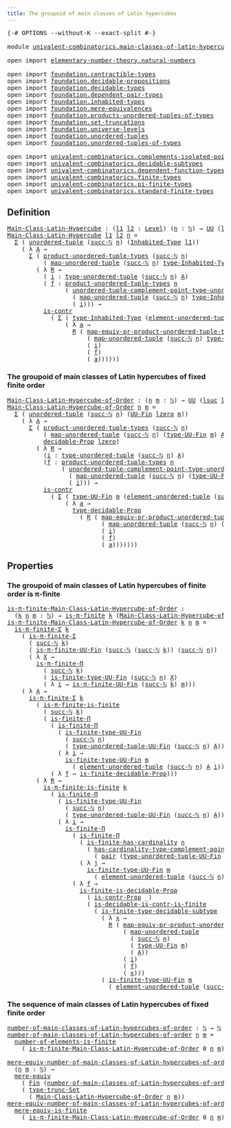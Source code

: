 ```yaml
---
title: The groupoid of main classes of Latin hypercubes
---
```


<pre class="Agda"><a id="74" class="Symbol">{-#</a> <a id="78" class="Keyword">OPTIONS</a> <a id="86" class="Pragma">--without-K</a> <a id="98" class="Pragma">--exact-split</a> <a id="112" class="Symbol">#-}</a>

<a id="117" class="Keyword">module</a> <a id="124" href="univalent-combinatorics.main-classes-of-latin-hypercubes.html" class="Module">univalent-combinatorics.main-classes-of-latin-hypercubes</a> <a id="181" class="Keyword">where</a>

<a id="188" class="Keyword">open</a> <a id="193" class="Keyword">import</a> <a id="200" href="elementary-number-theory.natural-numbers.html" class="Module">elementary-number-theory.natural-numbers</a>

<a id="242" class="Keyword">open</a> <a id="247" class="Keyword">import</a> <a id="254" href="foundation.contractible-types.html" class="Module">foundation.contractible-types</a>
<a id="284" class="Keyword">open</a> <a id="289" class="Keyword">import</a> <a id="296" href="foundation.decidable-propositions.html" class="Module">foundation.decidable-propositions</a>
<a id="330" class="Keyword">open</a> <a id="335" class="Keyword">import</a> <a id="342" href="foundation.decidable-types.html" class="Module">foundation.decidable-types</a>
<a id="369" class="Keyword">open</a> <a id="374" class="Keyword">import</a> <a id="381" href="foundation.dependent-pair-types.html" class="Module">foundation.dependent-pair-types</a>
<a id="413" class="Keyword">open</a> <a id="418" class="Keyword">import</a> <a id="425" href="foundation.inhabited-types.html" class="Module">foundation.inhabited-types</a>
<a id="452" class="Keyword">open</a> <a id="457" class="Keyword">import</a> <a id="464" href="foundation.mere-equivalences.html" class="Module">foundation.mere-equivalences</a>
<a id="493" class="Keyword">open</a> <a id="498" class="Keyword">import</a> <a id="505" href="foundation.products-unordered-tuples-of-types.html" class="Module">foundation.products-unordered-tuples-of-types</a>
<a id="551" class="Keyword">open</a> <a id="556" class="Keyword">import</a> <a id="563" href="foundation.set-truncations.html" class="Module">foundation.set-truncations</a>
<a id="590" class="Keyword">open</a> <a id="595" class="Keyword">import</a> <a id="602" href="foundation.universe-levels.html" class="Module">foundation.universe-levels</a>
<a id="629" class="Keyword">open</a> <a id="634" class="Keyword">import</a> <a id="641" href="foundation.unordered-tuples.html" class="Module">foundation.unordered-tuples</a>
<a id="669" class="Keyword">open</a> <a id="674" class="Keyword">import</a> <a id="681" href="foundation.unordered-tuples-of-types.html" class="Module">foundation.unordered-tuples-of-types</a>

<a id="719" class="Keyword">open</a> <a id="724" class="Keyword">import</a> <a id="731" href="univalent-combinatorics.complements-isolated-points.html" class="Module">univalent-combinatorics.complements-isolated-points</a>
<a id="783" class="Keyword">open</a> <a id="788" class="Keyword">import</a> <a id="795" href="univalent-combinatorics.decidable-subtypes.html" class="Module">univalent-combinatorics.decidable-subtypes</a>
<a id="838" class="Keyword">open</a> <a id="843" class="Keyword">import</a> <a id="850" href="univalent-combinatorics.dependent-function-types.html" class="Module">univalent-combinatorics.dependent-function-types</a>
<a id="899" class="Keyword">open</a> <a id="904" class="Keyword">import</a> <a id="911" href="univalent-combinatorics.finite-types.html" class="Module">univalent-combinatorics.finite-types</a>
<a id="948" class="Keyword">open</a> <a id="953" class="Keyword">import</a> <a id="960" href="univalent-combinatorics.pi-finite-types.html" class="Module">univalent-combinatorics.pi-finite-types</a>
<a id="1000" class="Keyword">open</a> <a id="1005" class="Keyword">import</a> <a id="1012" href="univalent-combinatorics.standard-finite-types.html" class="Module">univalent-combinatorics.standard-finite-types</a>
</pre>
## Definition

<pre class="Agda"><a id="Main-Class-Latin-Hypercube"></a><a id="1086" href="univalent-combinatorics.main-classes-of-latin-hypercubes.html#1086" class="Function">Main-Class-Latin-Hypercube</a> <a id="1113" class="Symbol">:</a> <a id="1115" class="Symbol">(</a><a id="1116" href="univalent-combinatorics.main-classes-of-latin-hypercubes.html#1116" class="Bound">l1</a> <a id="1119" href="univalent-combinatorics.main-classes-of-latin-hypercubes.html#1119" class="Bound">l2</a> <a id="1122" class="Symbol">:</a> <a id="1124" href="Agda.Primitive.html#597" class="Postulate">Level</a><a id="1129" class="Symbol">)</a> <a id="1131" class="Symbol">(</a><a id="1132" href="univalent-combinatorics.main-classes-of-latin-hypercubes.html#1132" class="Bound">n</a> <a id="1134" class="Symbol">:</a> <a id="1136" href="elementary-number-theory.natural-numbers.html#1548" class="Datatype">ℕ</a><a id="1137" class="Symbol">)</a> <a id="1139" class="Symbol">→</a> <a id="1141" href="foundation-core.universe-levels.html#235" class="Primitive">UU</a> <a id="1144" class="Symbol">(</a><a id="1145" href="Agda.Primitive.html#780" class="Primitive">lsuc</a> <a id="1150" href="univalent-combinatorics.main-classes-of-latin-hypercubes.html#1116" class="Bound">l1</a> <a id="1153" href="Agda.Primitive.html#810" class="Primitive Operator">⊔</a> <a id="1155" href="Agda.Primitive.html#780" class="Primitive">lsuc</a> <a id="1160" href="univalent-combinatorics.main-classes-of-latin-hypercubes.html#1119" class="Bound">l2</a><a id="1162" class="Symbol">)</a>
<a id="1164" href="univalent-combinatorics.main-classes-of-latin-hypercubes.html#1086" class="Function">Main-Class-Latin-Hypercube</a> <a id="1191" href="univalent-combinatorics.main-classes-of-latin-hypercubes.html#1191" class="Bound">l1</a> <a id="1194" href="univalent-combinatorics.main-classes-of-latin-hypercubes.html#1194" class="Bound">l2</a> <a id="1197" href="univalent-combinatorics.main-classes-of-latin-hypercubes.html#1197" class="Bound">n</a> <a id="1199" class="Symbol">=</a>
  <a id="1203" href="foundation-core.dependent-pair-types.html#515" class="Record">Σ</a> <a id="1205" class="Symbol">(</a> <a id="1207" href="foundation.unordered-tuples.html#1180" class="Function">unordered-tuple</a> <a id="1223" class="Symbol">(</a><a id="1224" href="elementary-number-theory.natural-numbers.html#1582" class="InductiveConstructor">succ-ℕ</a> <a id="1231" href="univalent-combinatorics.main-classes-of-latin-hypercubes.html#1197" class="Bound">n</a><a id="1232" class="Symbol">)</a> <a id="1234" class="Symbol">(</a><a id="1235" href="foundation.inhabited-types.html#593" class="Function">Inhabited-Type</a> <a id="1250" href="univalent-combinatorics.main-classes-of-latin-hypercubes.html#1191" class="Bound">l1</a><a id="1252" class="Symbol">))</a>
    <a id="1259" class="Symbol">(</a> <a id="1261" class="Symbol">λ</a> <a id="1263" href="univalent-combinatorics.main-classes-of-latin-hypercubes.html#1263" class="Bound">A</a> <a id="1265" class="Symbol">→</a>
      <a id="1273" href="foundation-core.dependent-pair-types.html#515" class="Record">Σ</a> <a id="1275" class="Symbol">(</a> <a id="1277" href="foundation.products-unordered-tuples-of-types.html#1258" class="Function">product-unordered-tuple-types</a> <a id="1307" class="Symbol">(</a><a id="1308" href="elementary-number-theory.natural-numbers.html#1582" class="InductiveConstructor">succ-ℕ</a> <a id="1315" href="univalent-combinatorics.main-classes-of-latin-hypercubes.html#1197" class="Bound">n</a><a id="1316" class="Symbol">)</a>
          <a id="1328" class="Symbol">(</a> <a id="1330" href="foundation.unordered-tuples.html#5844" class="Function">map-unordered-tuple</a> <a id="1350" class="Symbol">(</a><a id="1351" href="elementary-number-theory.natural-numbers.html#1582" class="InductiveConstructor">succ-ℕ</a> <a id="1358" href="univalent-combinatorics.main-classes-of-latin-hypercubes.html#1197" class="Bound">n</a><a id="1359" class="Symbol">)</a> <a id="1361" href="foundation.inhabited-types.html#735" class="Function">type-Inhabited-Type</a> <a id="1381" href="univalent-combinatorics.main-classes-of-latin-hypercubes.html#1263" class="Bound">A</a><a id="1382" class="Symbol">)</a> <a id="1384" class="Symbol">→</a> <a id="1386" href="foundation-core.universe-levels.html#235" class="Primitive">UU</a> <a id="1389" href="univalent-combinatorics.main-classes-of-latin-hypercubes.html#1194" class="Bound">l2</a><a id="1391" class="Symbol">)</a>
        <a id="1401" class="Symbol">(</a> <a id="1403" class="Symbol">λ</a> <a id="1405" href="univalent-combinatorics.main-classes-of-latin-hypercubes.html#1405" class="Bound">R</a> <a id="1407" class="Symbol">→</a>
          <a id="1419" class="Symbol">(</a> <a id="1421" href="univalent-combinatorics.main-classes-of-latin-hypercubes.html#1421" class="Bound">i</a> <a id="1423" class="Symbol">:</a> <a id="1425" href="foundation.unordered-tuples.html#1488" class="Function">type-unordered-tuple</a> <a id="1446" class="Symbol">(</a><a id="1447" href="elementary-number-theory.natural-numbers.html#1582" class="InductiveConstructor">succ-ℕ</a> <a id="1454" href="univalent-combinatorics.main-classes-of-latin-hypercubes.html#1197" class="Bound">n</a><a id="1455" class="Symbol">)</a> <a id="1457" href="univalent-combinatorics.main-classes-of-latin-hypercubes.html#1263" class="Bound">A</a><a id="1458" class="Symbol">)</a>
          <a id="1470" class="Symbol">(</a> <a id="1472" href="univalent-combinatorics.main-classes-of-latin-hypercubes.html#1472" class="Bound">f</a> <a id="1474" class="Symbol">:</a> <a id="1476" href="foundation.products-unordered-tuples-of-types.html#1258" class="Function">product-unordered-tuple-types</a> <a id="1506" href="univalent-combinatorics.main-classes-of-latin-hypercubes.html#1197" class="Bound">n</a>
                <a id="1524" class="Symbol">(</a> <a id="1526" href="foundation.unordered-tuples.html#3073" class="Function">unordered-tuple-complement-point-type-unordered-tuple</a> <a id="1580" href="univalent-combinatorics.main-classes-of-latin-hypercubes.html#1197" class="Bound">n</a>
                  <a id="1600" class="Symbol">(</a> <a id="1602" href="foundation.unordered-tuples.html#5844" class="Function">map-unordered-tuple</a> <a id="1622" class="Symbol">(</a><a id="1623" href="elementary-number-theory.natural-numbers.html#1582" class="InductiveConstructor">succ-ℕ</a> <a id="1630" href="univalent-combinatorics.main-classes-of-latin-hypercubes.html#1197" class="Bound">n</a><a id="1631" class="Symbol">)</a> <a id="1633" href="foundation.inhabited-types.html#735" class="Function">type-Inhabited-Type</a> <a id="1653" href="univalent-combinatorics.main-classes-of-latin-hypercubes.html#1263" class="Bound">A</a><a id="1654" class="Symbol">)</a>
                  <a id="1674" class="Symbol">(</a> <a id="1676" href="univalent-combinatorics.main-classes-of-latin-hypercubes.html#1421" class="Bound">i</a><a id="1677" class="Symbol">)))</a> <a id="1681" class="Symbol">→</a>
          <a id="1693" href="foundation-core.contractible-types.html#1006" class="Function">is-contr</a>
            <a id="1714" class="Symbol">(</a> <a id="1716" href="foundation-core.dependent-pair-types.html#515" class="Record">Σ</a> <a id="1718" class="Symbol">(</a> <a id="1720" href="foundation.inhabited-types.html#735" class="Function">type-Inhabited-Type</a> <a id="1740" class="Symbol">(</a><a id="1741" href="foundation.unordered-tuples.html#2172" class="Function">element-unordered-tuple</a> <a id="1765" class="Symbol">(</a><a id="1766" href="elementary-number-theory.natural-numbers.html#1582" class="InductiveConstructor">succ-ℕ</a> <a id="1773" href="univalent-combinatorics.main-classes-of-latin-hypercubes.html#1197" class="Bound">n</a><a id="1774" class="Symbol">)</a> <a id="1776" href="univalent-combinatorics.main-classes-of-latin-hypercubes.html#1263" class="Bound">A</a> <a id="1778" href="univalent-combinatorics.main-classes-of-latin-hypercubes.html#1421" class="Bound">i</a><a id="1779" class="Symbol">))</a>
                <a id="1798" class="Symbol">(</a> <a id="1800" class="Symbol">λ</a> <a id="1802" href="univalent-combinatorics.main-classes-of-latin-hypercubes.html#1802" class="Bound">a</a> <a id="1804" class="Symbol">→</a>
                  <a id="1824" href="univalent-combinatorics.main-classes-of-latin-hypercubes.html#1405" class="Bound">R</a> <a id="1826" class="Symbol">(</a> <a id="1828" href="foundation.products-unordered-tuples-of-types.html#2528" class="Function">map-equiv-pr-product-unordered-tuple-types</a> <a id="1871" href="univalent-combinatorics.main-classes-of-latin-hypercubes.html#1197" class="Bound">n</a>
                      <a id="1895" class="Symbol">(</a> <a id="1897" href="foundation.unordered-tuples.html#5844" class="Function">map-unordered-tuple</a> <a id="1917" class="Symbol">(</a><a id="1918" href="elementary-number-theory.natural-numbers.html#1582" class="InductiveConstructor">succ-ℕ</a> <a id="1925" href="univalent-combinatorics.main-classes-of-latin-hypercubes.html#1197" class="Bound">n</a><a id="1926" class="Symbol">)</a> <a id="1928" href="foundation.inhabited-types.html#735" class="Function">type-Inhabited-Type</a> <a id="1948" href="univalent-combinatorics.main-classes-of-latin-hypercubes.html#1263" class="Bound">A</a><a id="1949" class="Symbol">)</a>
                      <a id="1973" class="Symbol">(</a> <a id="1975" href="univalent-combinatorics.main-classes-of-latin-hypercubes.html#1421" class="Bound">i</a><a id="1976" class="Symbol">)</a>
                      <a id="2000" class="Symbol">(</a> <a id="2002" href="univalent-combinatorics.main-classes-of-latin-hypercubes.html#1472" class="Bound">f</a><a id="2003" class="Symbol">)</a>
                      <a id="2027" class="Symbol">(</a> <a id="2029" href="univalent-combinatorics.main-classes-of-latin-hypercubes.html#1802" class="Bound">a</a><a id="2030" class="Symbol">))))))</a>
</pre>
### The groupoid of main classes of Latin hypercubes of fixed finite order

<pre class="Agda"><a id="Main-Class-Latin-Hypercube-of-Order"></a><a id="2126" href="univalent-combinatorics.main-classes-of-latin-hypercubes.html#2126" class="Function">Main-Class-Latin-Hypercube-of-Order</a> <a id="2162" class="Symbol">:</a> <a id="2164" class="Symbol">(</a><a id="2165" href="univalent-combinatorics.main-classes-of-latin-hypercubes.html#2165" class="Bound">n</a> <a id="2167" href="univalent-combinatorics.main-classes-of-latin-hypercubes.html#2167" class="Bound">m</a> <a id="2169" class="Symbol">:</a> <a id="2171" href="elementary-number-theory.natural-numbers.html#1548" class="Datatype">ℕ</a><a id="2172" class="Symbol">)</a> <a id="2174" class="Symbol">→</a> <a id="2176" href="foundation-core.universe-levels.html#235" class="Primitive">UU</a> <a id="2179" class="Symbol">(</a><a id="2180" href="Agda.Primitive.html#780" class="Primitive">lsuc</a> <a id="2185" href="Agda.Primitive.html#764" class="Primitive">lzero</a><a id="2190" class="Symbol">)</a>
<a id="2192" href="univalent-combinatorics.main-classes-of-latin-hypercubes.html#2126" class="Function">Main-Class-Latin-Hypercube-of-Order</a> <a id="2228" href="univalent-combinatorics.main-classes-of-latin-hypercubes.html#2228" class="Bound">n</a> <a id="2230" href="univalent-combinatorics.main-classes-of-latin-hypercubes.html#2230" class="Bound">m</a> <a id="2232" class="Symbol">=</a>
  <a id="2236" href="foundation-core.dependent-pair-types.html#515" class="Record">Σ</a> <a id="2238" class="Symbol">(</a> <a id="2240" href="foundation.unordered-tuples.html#1180" class="Function">unordered-tuple</a> <a id="2256" class="Symbol">(</a><a id="2257" href="elementary-number-theory.natural-numbers.html#1582" class="InductiveConstructor">succ-ℕ</a> <a id="2264" href="univalent-combinatorics.main-classes-of-latin-hypercubes.html#2228" class="Bound">n</a><a id="2265" class="Symbol">)</a> <a id="2267" class="Symbol">(</a><a id="2268" href="univalent-combinatorics.finite-types.html#5087" class="Function">UU-Fin</a> <a id="2275" href="Agda.Primitive.html#764" class="Primitive">lzero</a> <a id="2281" href="univalent-combinatorics.main-classes-of-latin-hypercubes.html#2230" class="Bound">m</a><a id="2282" class="Symbol">))</a>
    <a id="2289" class="Symbol">(</a> <a id="2291" class="Symbol">λ</a> <a id="2293" href="univalent-combinatorics.main-classes-of-latin-hypercubes.html#2293" class="Bound">A</a> <a id="2295" class="Symbol">→</a>
      <a id="2303" href="foundation-core.dependent-pair-types.html#515" class="Record">Σ</a> <a id="2305" class="Symbol">(</a> <a id="2307" href="foundation.products-unordered-tuples-of-types.html#1258" class="Function">product-unordered-tuple-types</a> <a id="2337" class="Symbol">(</a><a id="2338" href="elementary-number-theory.natural-numbers.html#1582" class="InductiveConstructor">succ-ℕ</a> <a id="2345" href="univalent-combinatorics.main-classes-of-latin-hypercubes.html#2228" class="Bound">n</a><a id="2346" class="Symbol">)</a>
          <a id="2358" class="Symbol">(</a> <a id="2360" href="foundation.unordered-tuples.html#5844" class="Function">map-unordered-tuple</a> <a id="2380" class="Symbol">(</a><a id="2381" href="elementary-number-theory.natural-numbers.html#1582" class="InductiveConstructor">succ-ℕ</a> <a id="2388" href="univalent-combinatorics.main-classes-of-latin-hypercubes.html#2228" class="Bound">n</a><a id="2389" class="Symbol">)</a> <a id="2391" class="Symbol">(</a><a id="2392" href="univalent-combinatorics.finite-types.html#5170" class="Function">type-UU-Fin</a> <a id="2404" href="univalent-combinatorics.main-classes-of-latin-hypercubes.html#2230" class="Bound">m</a><a id="2405" class="Symbol">)</a> <a id="2407" href="univalent-combinatorics.main-classes-of-latin-hypercubes.html#2293" class="Bound">A</a><a id="2408" class="Symbol">)</a> <a id="2410" class="Symbol">→</a>
          <a id="2422" href="foundation-core.decidable-propositions.html#646" class="Function">decidable-Prop</a> <a id="2437" href="Agda.Primitive.html#764" class="Primitive">lzero</a><a id="2442" class="Symbol">)</a>
        <a id="2452" class="Symbol">(</a> <a id="2454" class="Symbol">λ</a> <a id="2456" href="univalent-combinatorics.main-classes-of-latin-hypercubes.html#2456" class="Bound">R</a> <a id="2458" class="Symbol">→</a>
          <a id="2470" class="Symbol">(</a><a id="2471" href="univalent-combinatorics.main-classes-of-latin-hypercubes.html#2471" class="Bound">i</a> <a id="2473" class="Symbol">:</a> <a id="2475" href="foundation.unordered-tuples.html#1488" class="Function">type-unordered-tuple</a> <a id="2496" class="Symbol">(</a><a id="2497" href="elementary-number-theory.natural-numbers.html#1582" class="InductiveConstructor">succ-ℕ</a> <a id="2504" href="univalent-combinatorics.main-classes-of-latin-hypercubes.html#2228" class="Bound">n</a><a id="2505" class="Symbol">)</a> <a id="2507" href="univalent-combinatorics.main-classes-of-latin-hypercubes.html#2293" class="Bound">A</a><a id="2508" class="Symbol">)</a>
          <a id="2520" class="Symbol">(</a><a id="2521" href="univalent-combinatorics.main-classes-of-latin-hypercubes.html#2521" class="Bound">f</a> <a id="2523" class="Symbol">:</a> <a id="2525" href="foundation.products-unordered-tuples-of-types.html#1258" class="Function">product-unordered-tuple-types</a> <a id="2555" href="univalent-combinatorics.main-classes-of-latin-hypercubes.html#2228" class="Bound">n</a>
               <a id="2572" class="Symbol">(</a> <a id="2574" href="foundation.unordered-tuples.html#3073" class="Function">unordered-tuple-complement-point-type-unordered-tuple</a> <a id="2628" href="univalent-combinatorics.main-classes-of-latin-hypercubes.html#2228" class="Bound">n</a>
                 <a id="2647" class="Symbol">(</a> <a id="2649" href="foundation.unordered-tuples.html#5844" class="Function">map-unordered-tuple</a> <a id="2669" class="Symbol">(</a><a id="2670" href="elementary-number-theory.natural-numbers.html#1582" class="InductiveConstructor">succ-ℕ</a> <a id="2677" href="univalent-combinatorics.main-classes-of-latin-hypercubes.html#2228" class="Bound">n</a><a id="2678" class="Symbol">)</a> <a id="2680" class="Symbol">(</a><a id="2681" href="univalent-combinatorics.finite-types.html#5170" class="Function">type-UU-Fin</a> <a id="2693" href="univalent-combinatorics.main-classes-of-latin-hypercubes.html#2230" class="Bound">m</a><a id="2694" class="Symbol">)</a> <a id="2696" href="univalent-combinatorics.main-classes-of-latin-hypercubes.html#2293" class="Bound">A</a><a id="2697" class="Symbol">)</a>
                 <a id="2716" class="Symbol">(</a> <a id="2718" href="univalent-combinatorics.main-classes-of-latin-hypercubes.html#2471" class="Bound">i</a><a id="2719" class="Symbol">)))</a> <a id="2723" class="Symbol">→</a>
          <a id="2735" href="foundation-core.contractible-types.html#1006" class="Function">is-contr</a>
            <a id="2756" class="Symbol">(</a> <a id="2758" href="foundation-core.dependent-pair-types.html#515" class="Record">Σ</a> <a id="2760" class="Symbol">(</a> <a id="2762" href="univalent-combinatorics.finite-types.html#5170" class="Function">type-UU-Fin</a> <a id="2774" href="univalent-combinatorics.main-classes-of-latin-hypercubes.html#2230" class="Bound">m</a> <a id="2776" class="Symbol">(</a><a id="2777" href="foundation.unordered-tuples.html#2172" class="Function">element-unordered-tuple</a> <a id="2801" class="Symbol">(</a><a id="2802" href="elementary-number-theory.natural-numbers.html#1582" class="InductiveConstructor">succ-ℕ</a> <a id="2809" href="univalent-combinatorics.main-classes-of-latin-hypercubes.html#2228" class="Bound">n</a><a id="2810" class="Symbol">)</a> <a id="2812" href="univalent-combinatorics.main-classes-of-latin-hypercubes.html#2293" class="Bound">A</a> <a id="2814" href="univalent-combinatorics.main-classes-of-latin-hypercubes.html#2471" class="Bound">i</a><a id="2815" class="Symbol">))</a>
                <a id="2834" class="Symbol">(</a> <a id="2836" class="Symbol">λ</a> <a id="2838" href="univalent-combinatorics.main-classes-of-latin-hypercubes.html#2838" class="Bound">a</a> <a id="2840" class="Symbol">→</a>
                  <a id="2860" href="foundation-core.decidable-propositions.html#872" class="Function">type-decidable-Prop</a>
                    <a id="2900" class="Symbol">(</a> <a id="2902" href="univalent-combinatorics.main-classes-of-latin-hypercubes.html#2456" class="Bound">R</a> <a id="2904" class="Symbol">(</a> <a id="2906" href="foundation.products-unordered-tuples-of-types.html#2528" class="Function">map-equiv-pr-product-unordered-tuple-types</a> <a id="2949" href="univalent-combinatorics.main-classes-of-latin-hypercubes.html#2228" class="Bound">n</a>
                          <a id="2977" class="Symbol">(</a> <a id="2979" href="foundation.unordered-tuples.html#5844" class="Function">map-unordered-tuple</a> <a id="2999" class="Symbol">(</a><a id="3000" href="elementary-number-theory.natural-numbers.html#1582" class="InductiveConstructor">succ-ℕ</a> <a id="3007" href="univalent-combinatorics.main-classes-of-latin-hypercubes.html#2228" class="Bound">n</a><a id="3008" class="Symbol">)</a> <a id="3010" class="Symbol">(</a><a id="3011" href="univalent-combinatorics.finite-types.html#5170" class="Function">type-UU-Fin</a> <a id="3023" href="univalent-combinatorics.main-classes-of-latin-hypercubes.html#2230" class="Bound">m</a><a id="3024" class="Symbol">)</a> <a id="3026" href="univalent-combinatorics.main-classes-of-latin-hypercubes.html#2293" class="Bound">A</a><a id="3027" class="Symbol">)</a>
                          <a id="3055" class="Symbol">(</a> <a id="3057" href="univalent-combinatorics.main-classes-of-latin-hypercubes.html#2471" class="Bound">i</a><a id="3058" class="Symbol">)</a>
                          <a id="3086" class="Symbol">(</a> <a id="3088" href="univalent-combinatorics.main-classes-of-latin-hypercubes.html#2521" class="Bound">f</a><a id="3089" class="Symbol">)</a>
                          <a id="3117" class="Symbol">(</a> <a id="3119" href="univalent-combinatorics.main-classes-of-latin-hypercubes.html#2838" class="Bound">a</a><a id="3120" class="Symbol">)))))))</a>
</pre>
## Properties

### The groupoid of main classes of Latin hypercubes of finite order is π-finite

<pre class="Agda"><a id="is-π-finite-Main-Class-Latin-Hypercube-of-Order"></a><a id="3238" href="univalent-combinatorics.main-classes-of-latin-hypercubes.html#3238" class="Function">is-π-finite-Main-Class-Latin-Hypercube-of-Order</a> <a id="3286" class="Symbol">:</a>
  <a id="3290" class="Symbol">(</a><a id="3291" href="univalent-combinatorics.main-classes-of-latin-hypercubes.html#3291" class="Bound">k</a> <a id="3293" href="univalent-combinatorics.main-classes-of-latin-hypercubes.html#3293" class="Bound">n</a> <a id="3295" href="univalent-combinatorics.main-classes-of-latin-hypercubes.html#3295" class="Bound">m</a> <a id="3297" class="Symbol">:</a> <a id="3299" href="elementary-number-theory.natural-numbers.html#1548" class="Datatype">ℕ</a><a id="3300" class="Symbol">)</a> <a id="3302" class="Symbol">→</a> <a id="3304" href="univalent-combinatorics.pi-finite-types.html#8652" class="Function">is-π-finite</a> <a id="3316" href="univalent-combinatorics.main-classes-of-latin-hypercubes.html#3291" class="Bound">k</a> <a id="3318" class="Symbol">(</a><a id="3319" href="univalent-combinatorics.main-classes-of-latin-hypercubes.html#2126" class="Function">Main-Class-Latin-Hypercube-of-Order</a> <a id="3355" href="univalent-combinatorics.main-classes-of-latin-hypercubes.html#3293" class="Bound">n</a> <a id="3357" href="univalent-combinatorics.main-classes-of-latin-hypercubes.html#3295" class="Bound">m</a><a id="3358" class="Symbol">)</a>
<a id="3360" href="univalent-combinatorics.main-classes-of-latin-hypercubes.html#3238" class="Function">is-π-finite-Main-Class-Latin-Hypercube-of-Order</a> <a id="3408" href="univalent-combinatorics.main-classes-of-latin-hypercubes.html#3408" class="Bound">k</a> <a id="3410" href="univalent-combinatorics.main-classes-of-latin-hypercubes.html#3410" class="Bound">n</a> <a id="3412" href="univalent-combinatorics.main-classes-of-latin-hypercubes.html#3412" class="Bound">m</a> <a id="3414" class="Symbol">=</a>
  <a id="3418" href="univalent-combinatorics.pi-finite-types.html#34069" class="Function">is-π-finite-Σ</a> <a id="3432" href="univalent-combinatorics.main-classes-of-latin-hypercubes.html#3408" class="Bound">k</a>
    <a id="3438" class="Symbol">(</a> <a id="3440" href="univalent-combinatorics.pi-finite-types.html#34069" class="Function">is-π-finite-Σ</a>
      <a id="3460" class="Symbol">(</a> <a id="3462" href="elementary-number-theory.natural-numbers.html#1582" class="InductiveConstructor">succ-ℕ</a> <a id="3469" href="univalent-combinatorics.main-classes-of-latin-hypercubes.html#3408" class="Bound">k</a><a id="3470" class="Symbol">)</a>
      <a id="3478" class="Symbol">(</a> <a id="3480" href="univalent-combinatorics.pi-finite-types.html#15215" class="Function">is-π-finite-UU-Fin</a> <a id="3499" class="Symbol">(</a><a id="3500" href="elementary-number-theory.natural-numbers.html#1582" class="InductiveConstructor">succ-ℕ</a> <a id="3507" class="Symbol">(</a><a id="3508" href="elementary-number-theory.natural-numbers.html#1582" class="InductiveConstructor">succ-ℕ</a> <a id="3515" href="univalent-combinatorics.main-classes-of-latin-hypercubes.html#3408" class="Bound">k</a><a id="3516" class="Symbol">))</a> <a id="3519" class="Symbol">(</a><a id="3520" href="elementary-number-theory.natural-numbers.html#1582" class="InductiveConstructor">succ-ℕ</a> <a id="3527" href="univalent-combinatorics.main-classes-of-latin-hypercubes.html#3410" class="Bound">n</a><a id="3528" class="Symbol">))</a>
      <a id="3537" class="Symbol">(</a> <a id="3539" class="Symbol">λ</a> <a id="3541" href="univalent-combinatorics.main-classes-of-latin-hypercubes.html#3541" class="Bound">X</a> <a id="3543" class="Symbol">→</a>
        <a id="3553" href="univalent-combinatorics.pi-finite-types.html#19694" class="Function">is-π-finite-Π</a>
          <a id="3577" class="Symbol">(</a> <a id="3579" href="elementary-number-theory.natural-numbers.html#1582" class="InductiveConstructor">succ-ℕ</a> <a id="3586" href="univalent-combinatorics.main-classes-of-latin-hypercubes.html#3408" class="Bound">k</a><a id="3587" class="Symbol">)</a>
          <a id="3599" class="Symbol">(</a> <a id="3601" href="univalent-combinatorics.finite-types.html#9488" class="Function">is-finite-type-UU-Fin</a> <a id="3623" class="Symbol">(</a><a id="3624" href="elementary-number-theory.natural-numbers.html#1582" class="InductiveConstructor">succ-ℕ</a> <a id="3631" href="univalent-combinatorics.main-classes-of-latin-hypercubes.html#3410" class="Bound">n</a><a id="3632" class="Symbol">)</a> <a id="3634" href="univalent-combinatorics.main-classes-of-latin-hypercubes.html#3541" class="Bound">X</a><a id="3635" class="Symbol">)</a>
          <a id="3647" class="Symbol">(</a> <a id="3649" class="Symbol">λ</a> <a id="3651" href="univalent-combinatorics.main-classes-of-latin-hypercubes.html#3651" class="Bound">i</a> <a id="3653" class="Symbol">→</a> <a id="3655" href="univalent-combinatorics.pi-finite-types.html#15215" class="Function">is-π-finite-UU-Fin</a> <a id="3674" class="Symbol">(</a><a id="3675" href="elementary-number-theory.natural-numbers.html#1582" class="InductiveConstructor">succ-ℕ</a> <a id="3682" href="univalent-combinatorics.main-classes-of-latin-hypercubes.html#3408" class="Bound">k</a><a id="3683" class="Symbol">)</a> <a id="3685" href="univalent-combinatorics.main-classes-of-latin-hypercubes.html#3412" class="Bound">m</a><a id="3686" class="Symbol">)))</a>
    <a id="3694" class="Symbol">(</a> <a id="3696" class="Symbol">λ</a> <a id="3698" href="univalent-combinatorics.main-classes-of-latin-hypercubes.html#3698" class="Bound">A</a> <a id="3700" class="Symbol">→</a>
      <a id="3708" href="univalent-combinatorics.pi-finite-types.html#34069" class="Function">is-π-finite-Σ</a> <a id="3722" href="univalent-combinatorics.main-classes-of-latin-hypercubes.html#3408" class="Bound">k</a>
        <a id="3732" class="Symbol">(</a> <a id="3734" href="univalent-combinatorics.pi-finite-types.html#14637" class="Function">is-π-finite-is-finite</a>
          <a id="3766" class="Symbol">(</a> <a id="3768" href="elementary-number-theory.natural-numbers.html#1582" class="InductiveConstructor">succ-ℕ</a> <a id="3775" href="univalent-combinatorics.main-classes-of-latin-hypercubes.html#3408" class="Bound">k</a><a id="3776" class="Symbol">)</a>
          <a id="3788" class="Symbol">(</a> <a id="3790" href="univalent-combinatorics.dependent-function-types.html#2753" class="Function">is-finite-Π</a>
            <a id="3814" class="Symbol">(</a> <a id="3816" href="univalent-combinatorics.dependent-function-types.html#2753" class="Function">is-finite-Π</a>
              <a id="3842" class="Symbol">(</a> <a id="3844" href="univalent-combinatorics.finite-types.html#9488" class="Function">is-finite-type-UU-Fin</a>
                <a id="3882" class="Symbol">(</a> <a id="3884" href="elementary-number-theory.natural-numbers.html#1582" class="InductiveConstructor">succ-ℕ</a> <a id="3891" href="univalent-combinatorics.main-classes-of-latin-hypercubes.html#3410" class="Bound">n</a><a id="3892" class="Symbol">)</a>
                <a id="3910" class="Symbol">(</a> <a id="3912" href="foundation.unordered-tuples.html#1402" class="Function">type-unordered-tuple-UU-Fin</a> <a id="3940" class="Symbol">(</a><a id="3941" href="elementary-number-theory.natural-numbers.html#1582" class="InductiveConstructor">succ-ℕ</a> <a id="3948" href="univalent-combinatorics.main-classes-of-latin-hypercubes.html#3410" class="Bound">n</a><a id="3949" class="Symbol">)</a> <a id="3951" href="univalent-combinatorics.main-classes-of-latin-hypercubes.html#3698" class="Bound">A</a><a id="3952" class="Symbol">))</a>
              <a id="3969" class="Symbol">(</a> <a id="3971" class="Symbol">λ</a> <a id="3973" href="univalent-combinatorics.main-classes-of-latin-hypercubes.html#3973" class="Bound">i</a> <a id="3975" class="Symbol">→</a>
                <a id="3993" href="univalent-combinatorics.finite-types.html#9488" class="Function">is-finite-type-UU-Fin</a> <a id="4015" href="univalent-combinatorics.main-classes-of-latin-hypercubes.html#3412" class="Bound">m</a>
                  <a id="4035" class="Symbol">(</a> <a id="4037" href="foundation.unordered-tuples.html#2172" class="Function">element-unordered-tuple</a> <a id="4061" class="Symbol">(</a><a id="4062" href="elementary-number-theory.natural-numbers.html#1582" class="InductiveConstructor">succ-ℕ</a> <a id="4069" href="univalent-combinatorics.main-classes-of-latin-hypercubes.html#3410" class="Bound">n</a><a id="4070" class="Symbol">)</a> <a id="4072" href="univalent-combinatorics.main-classes-of-latin-hypercubes.html#3698" class="Bound">A</a> <a id="4074" href="univalent-combinatorics.main-classes-of-latin-hypercubes.html#3973" class="Bound">i</a><a id="4075" class="Symbol">)))</a>
            <a id="4091" class="Symbol">(</a> <a id="4093" class="Symbol">λ</a> <a id="4095" href="univalent-combinatorics.main-classes-of-latin-hypercubes.html#4095" class="Bound">f</a> <a id="4097" class="Symbol">→</a> <a id="4099" href="foundation.decidable-propositions.html#9229" class="Function">is-finite-decidable-Prop</a><a id="4123" class="Symbol">)))</a>
        <a id="4135" class="Symbol">(</a> <a id="4137" class="Symbol">λ</a> <a id="4139" href="univalent-combinatorics.main-classes-of-latin-hypercubes.html#4139" class="Bound">R</a> <a id="4141" class="Symbol">→</a>
          <a id="4153" href="univalent-combinatorics.pi-finite-types.html#14637" class="Function">is-π-finite-is-finite</a> <a id="4175" href="univalent-combinatorics.main-classes-of-latin-hypercubes.html#3408" class="Bound">k</a>
            <a id="4189" class="Symbol">(</a> <a id="4191" href="univalent-combinatorics.dependent-function-types.html#2753" class="Function">is-finite-Π</a>
              <a id="4217" class="Symbol">(</a> <a id="4219" href="univalent-combinatorics.finite-types.html#9488" class="Function">is-finite-type-UU-Fin</a>
                <a id="4257" class="Symbol">(</a> <a id="4259" href="elementary-number-theory.natural-numbers.html#1582" class="InductiveConstructor">succ-ℕ</a> <a id="4266" href="univalent-combinatorics.main-classes-of-latin-hypercubes.html#3410" class="Bound">n</a><a id="4267" class="Symbol">)</a>
                <a id="4285" class="Symbol">(</a> <a id="4287" href="foundation.unordered-tuples.html#1402" class="Function">type-unordered-tuple-UU-Fin</a> <a id="4315" class="Symbol">(</a><a id="4316" href="elementary-number-theory.natural-numbers.html#1582" class="InductiveConstructor">succ-ℕ</a> <a id="4323" href="univalent-combinatorics.main-classes-of-latin-hypercubes.html#3410" class="Bound">n</a><a id="4324" class="Symbol">)</a> <a id="4326" href="univalent-combinatorics.main-classes-of-latin-hypercubes.html#3698" class="Bound">A</a><a id="4327" class="Symbol">))</a>
              <a id="4344" class="Symbol">(</a> <a id="4346" class="Symbol">λ</a> <a id="4348" href="univalent-combinatorics.main-classes-of-latin-hypercubes.html#4348" class="Bound">i</a> <a id="4350" class="Symbol">→</a>
                <a id="4368" href="univalent-combinatorics.dependent-function-types.html#2753" class="Function">is-finite-Π</a>
                  <a id="4398" class="Symbol">(</a> <a id="4400" href="univalent-combinatorics.dependent-function-types.html#2753" class="Function">is-finite-Π</a>
                    <a id="4432" class="Symbol">(</a> <a id="4434" href="univalent-combinatorics.finite-types.html#11297" class="Function">is-finite-has-cardinality</a> <a id="4460" href="univalent-combinatorics.main-classes-of-latin-hypercubes.html#3410" class="Bound">n</a>
                      <a id="4484" class="Symbol">(</a> <a id="4486" href="univalent-combinatorics.complements-isolated-points.html#2607" class="Function">has-cardinality-type-complement-point-UU-Fin</a> <a id="4531" href="univalent-combinatorics.main-classes-of-latin-hypercubes.html#3410" class="Bound">n</a>
                        <a id="4557" class="Symbol">(</a> <a id="4559" href="foundation-core.dependent-pair-types.html#588" class="InductiveConstructor">pair</a> <a id="4564" class="Symbol">(</a><a id="4565" href="foundation.unordered-tuples.html#1402" class="Function">type-unordered-tuple-UU-Fin</a> <a id="4593" class="Symbol">(</a><a id="4594" href="elementary-number-theory.natural-numbers.html#1582" class="InductiveConstructor">succ-ℕ</a> <a id="4601" href="univalent-combinatorics.main-classes-of-latin-hypercubes.html#3410" class="Bound">n</a><a id="4602" class="Symbol">)</a> <a id="4604" href="univalent-combinatorics.main-classes-of-latin-hypercubes.html#3698" class="Bound">A</a><a id="4605" class="Symbol">)</a> <a id="4607" href="univalent-combinatorics.main-classes-of-latin-hypercubes.html#4348" class="Bound">i</a><a id="4608" class="Symbol">)))</a>
                    <a id="4632" class="Symbol">(</a> <a id="4634" class="Symbol">λ</a> <a id="4636" href="univalent-combinatorics.main-classes-of-latin-hypercubes.html#4636" class="Bound">j</a> <a id="4638" class="Symbol">→</a>
                      <a id="4662" href="univalent-combinatorics.finite-types.html#9488" class="Function">is-finite-type-UU-Fin</a> <a id="4684" href="univalent-combinatorics.main-classes-of-latin-hypercubes.html#3412" class="Bound">m</a>
                        <a id="4710" class="Symbol">(</a> <a id="4712" href="foundation.unordered-tuples.html#2172" class="Function">element-unordered-tuple</a> <a id="4736" class="Symbol">(</a><a id="4737" href="elementary-number-theory.natural-numbers.html#1582" class="InductiveConstructor">succ-ℕ</a> <a id="4744" href="univalent-combinatorics.main-classes-of-latin-hypercubes.html#3410" class="Bound">n</a><a id="4745" class="Symbol">)</a> <a id="4747" href="univalent-combinatorics.main-classes-of-latin-hypercubes.html#3698" class="Bound">A</a> <a id="4749" class="Symbol">(</a><a id="4750" href="foundation-core.dependent-pair-types.html#605" class="Field">pr1</a> <a id="4754" href="univalent-combinatorics.main-classes-of-latin-hypercubes.html#4636" class="Bound">j</a><a id="4755" class="Symbol">))))</a>
                  <a id="4778" class="Symbol">(</a> <a id="4780" class="Symbol">λ</a> <a id="4782" href="univalent-combinatorics.main-classes-of-latin-hypercubes.html#4782" class="Bound">f</a> <a id="4784" class="Symbol">→</a>
                    <a id="4806" href="foundation.decidable-propositions.html#8941" class="Function">is-finite-is-decidable-Prop</a>
                      <a id="4856" class="Symbol">(</a> <a id="4858" href="foundation.contractible-types.html#1563" class="Function">is-contr-Prop</a> <a id="4872" class="Symbol">_)</a>
                      <a id="4897" class="Symbol">(</a> <a id="4899" href="univalent-combinatorics.finite-types.html#16048" class="Function">is-decidable-is-contr-is-finite</a>
                        <a id="4955" class="Symbol">(</a> <a id="4957" href="univalent-combinatorics.decidable-subtypes.html#3131" class="Function">is-finite-type-decidable-subtype</a>
                          <a id="5016" class="Symbol">(</a> <a id="5018" class="Symbol">λ</a> <a id="5020" href="univalent-combinatorics.main-classes-of-latin-hypercubes.html#5020" class="Bound">x</a> <a id="5022" class="Symbol">→</a>
                            <a id="5052" href="univalent-combinatorics.main-classes-of-latin-hypercubes.html#4139" class="Bound">R</a> <a id="5054" class="Symbol">(</a> <a id="5056" href="foundation.products-unordered-tuples-of-types.html#2528" class="Function">map-equiv-pr-product-unordered-tuple-types</a> <a id="5099" href="univalent-combinatorics.main-classes-of-latin-hypercubes.html#3410" class="Bound">n</a>
                                <a id="5133" class="Symbol">(</a> <a id="5135" href="foundation.unordered-tuples.html#5844" class="Function">map-unordered-tuple</a>
                                  <a id="5189" class="Symbol">(</a> <a id="5191" href="elementary-number-theory.natural-numbers.html#1582" class="InductiveConstructor">succ-ℕ</a> <a id="5198" href="univalent-combinatorics.main-classes-of-latin-hypercubes.html#3410" class="Bound">n</a><a id="5199" class="Symbol">)</a>
                                  <a id="5235" class="Symbol">(</a> <a id="5237" href="univalent-combinatorics.finite-types.html#5170" class="Function">type-UU-Fin</a> <a id="5249" href="univalent-combinatorics.main-classes-of-latin-hypercubes.html#3412" class="Bound">m</a><a id="5250" class="Symbol">)</a>
                                  <a id="5286" class="Symbol">(</a> <a id="5288" href="univalent-combinatorics.main-classes-of-latin-hypercubes.html#3698" class="Bound">A</a><a id="5289" class="Symbol">))</a>
                                <a id="5324" class="Symbol">(</a> <a id="5326" href="univalent-combinatorics.main-classes-of-latin-hypercubes.html#4348" class="Bound">i</a><a id="5327" class="Symbol">)</a>
                                <a id="5361" class="Symbol">(</a> <a id="5363" href="univalent-combinatorics.main-classes-of-latin-hypercubes.html#4782" class="Bound">f</a><a id="5364" class="Symbol">)</a>
                                <a id="5398" class="Symbol">(</a> <a id="5400" href="univalent-combinatorics.main-classes-of-latin-hypercubes.html#5020" class="Bound">x</a><a id="5401" class="Symbol">)))</a>
                          <a id="5431" class="Symbol">(</a> <a id="5433" href="univalent-combinatorics.finite-types.html#9488" class="Function">is-finite-type-UU-Fin</a> <a id="5455" href="univalent-combinatorics.main-classes-of-latin-hypercubes.html#3412" class="Bound">m</a>
                            <a id="5485" class="Symbol">(</a> <a id="5487" href="foundation.unordered-tuples.html#2172" class="Function">element-unordered-tuple</a> <a id="5511" class="Symbol">(</a><a id="5512" href="elementary-number-theory.natural-numbers.html#1582" class="InductiveConstructor">succ-ℕ</a> <a id="5519" href="univalent-combinatorics.main-classes-of-latin-hypercubes.html#3410" class="Bound">n</a><a id="5520" class="Symbol">)</a> <a id="5522" href="univalent-combinatorics.main-classes-of-latin-hypercubes.html#3698" class="Bound">A</a> <a id="5524" href="univalent-combinatorics.main-classes-of-latin-hypercubes.html#4348" class="Bound">i</a><a id="5525" class="Symbol">)))))))))</a>
</pre>
### The sequence of main classes of Latin hypercubes of fixed finite order

<pre class="Agda"><a id="number-of-main-classes-of-Latin-hypercubes-of-order"></a><a id="5624" href="univalent-combinatorics.main-classes-of-latin-hypercubes.html#5624" class="Function">number-of-main-classes-of-Latin-hypercubes-of-order</a> <a id="5676" class="Symbol">:</a> <a id="5678" href="elementary-number-theory.natural-numbers.html#1548" class="Datatype">ℕ</a> <a id="5680" class="Symbol">→</a> <a id="5682" href="elementary-number-theory.natural-numbers.html#1548" class="Datatype">ℕ</a> <a id="5684" class="Symbol">→</a> <a id="5686" href="elementary-number-theory.natural-numbers.html#1548" class="Datatype">ℕ</a>
<a id="5688" href="univalent-combinatorics.main-classes-of-latin-hypercubes.html#5624" class="Function">number-of-main-classes-of-Latin-hypercubes-of-order</a> <a id="5740" href="univalent-combinatorics.main-classes-of-latin-hypercubes.html#5740" class="Bound">n</a> <a id="5742" href="univalent-combinatorics.main-classes-of-latin-hypercubes.html#5742" class="Bound">m</a> <a id="5744" class="Symbol">=</a>
  <a id="5748" href="univalent-combinatorics.finite-types.html#11918" class="Function">number-of-elements-is-finite</a>
    <a id="5781" class="Symbol">(</a> <a id="5783" href="univalent-combinatorics.main-classes-of-latin-hypercubes.html#3238" class="Function">is-π-finite-Main-Class-Latin-Hypercube-of-Order</a> <a id="5831" class="Number">0</a> <a id="5833" href="univalent-combinatorics.main-classes-of-latin-hypercubes.html#5740" class="Bound">n</a> <a id="5835" href="univalent-combinatorics.main-classes-of-latin-hypercubes.html#5742" class="Bound">m</a><a id="5836" class="Symbol">)</a>

<a id="mere-equiv-number-of-main-classes-of-Latin-hypercubes-of-order"></a><a id="5839" href="univalent-combinatorics.main-classes-of-latin-hypercubes.html#5839" class="Function">mere-equiv-number-of-main-classes-of-Latin-hypercubes-of-order</a> <a id="5902" class="Symbol">:</a>
  <a id="5906" class="Symbol">(</a><a id="5907" href="univalent-combinatorics.main-classes-of-latin-hypercubes.html#5907" class="Bound">n</a> <a id="5909" href="univalent-combinatorics.main-classes-of-latin-hypercubes.html#5909" class="Bound">m</a> <a id="5911" class="Symbol">:</a> <a id="5913" href="elementary-number-theory.natural-numbers.html#1548" class="Datatype">ℕ</a><a id="5914" class="Symbol">)</a> <a id="5916" class="Symbol">→</a>
  <a id="5920" href="foundation.mere-equivalences.html#1415" class="Function">mere-equiv</a>
    <a id="5935" class="Symbol">(</a> <a id="5937" href="univalent-combinatorics.standard-finite-types.html#2392" class="Function">Fin</a> <a id="5941" class="Symbol">(</a><a id="5942" href="univalent-combinatorics.main-classes-of-latin-hypercubes.html#5624" class="Function">number-of-main-classes-of-Latin-hypercubes-of-order</a> <a id="5994" href="univalent-combinatorics.main-classes-of-latin-hypercubes.html#5907" class="Bound">n</a> <a id="5996" href="univalent-combinatorics.main-classes-of-latin-hypercubes.html#5909" class="Bound">m</a><a id="5997" class="Symbol">))</a>
    <a id="6004" class="Symbol">(</a> <a id="6006" href="foundation.set-truncations.html#4010" class="Function">type-trunc-Set</a>
      <a id="6027" class="Symbol">(</a> <a id="6029" href="univalent-combinatorics.main-classes-of-latin-hypercubes.html#2126" class="Function">Main-Class-Latin-Hypercube-of-Order</a> <a id="6065" href="univalent-combinatorics.main-classes-of-latin-hypercubes.html#5907" class="Bound">n</a> <a id="6067" href="univalent-combinatorics.main-classes-of-latin-hypercubes.html#5909" class="Bound">m</a><a id="6068" class="Symbol">))</a>
<a id="6071" href="univalent-combinatorics.main-classes-of-latin-hypercubes.html#5839" class="Function">mere-equiv-number-of-main-classes-of-Latin-hypercubes-of-order</a> <a id="6134" href="univalent-combinatorics.main-classes-of-latin-hypercubes.html#6134" class="Bound">n</a> <a id="6136" href="univalent-combinatorics.main-classes-of-latin-hypercubes.html#6136" class="Bound">m</a> <a id="6138" class="Symbol">=</a>
  <a id="6142" href="univalent-combinatorics.finite-types.html#12095" class="Function">mere-equiv-is-finite</a>
    <a id="6167" class="Symbol">(</a> <a id="6169" href="univalent-combinatorics.main-classes-of-latin-hypercubes.html#3238" class="Function">is-π-finite-Main-Class-Latin-Hypercube-of-Order</a> <a id="6217" class="Number">0</a> <a id="6219" href="univalent-combinatorics.main-classes-of-latin-hypercubes.html#6134" class="Bound">n</a> <a id="6221" href="univalent-combinatorics.main-classes-of-latin-hypercubes.html#6136" class="Bound">m</a><a id="6222" class="Symbol">)</a>
</pre>